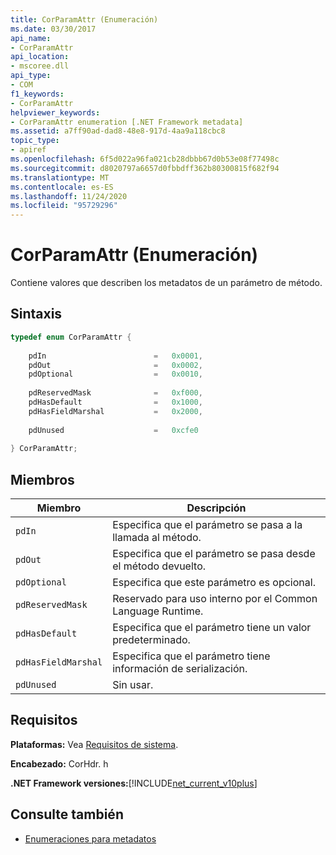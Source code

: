 ```yaml
---
title: CorParamAttr (Enumeración)
ms.date: 03/30/2017
api_name:
- CorParamAttr
api_location:
- mscoree.dll
api_type:
- COM
f1_keywords:
- CorParamAttr
helpviewer_keywords:
- CorParamAttr enumeration [.NET Framework metadata]
ms.assetid: a7ff90ad-dad8-48e8-917d-4aa9a118cbc8
topic_type:
- apiref
ms.openlocfilehash: 6f5d022a96fa021cb28dbbb67d0b53e08f77498c
ms.sourcegitcommit: d8020797a6657d0fbbdff362b80300815f682f94
ms.translationtype: MT
ms.contentlocale: es-ES
ms.lasthandoff: 11/24/2020
ms.locfileid: "95729296"
---
```

# <a name="corparamattr-enumeration"></a>CorParamAttr (Enumeración)

Contiene valores que describen los metadatos de un parámetro de método.  
  
## <a name="syntax"></a>Sintaxis  
  
```cpp  
typedef enum CorParamAttr {  
  
    pdIn                        =   0x0001,  
    pdOut                       =   0x0002,  
    pdOptional                  =   0x0010,  
  
    pdReservedMask              =   0xf000,  
    pdHasDefault                =   0x1000,  
    pdHasFieldMarshal           =   0x2000,  
  
    pdUnused                    =   0xcfe0  
  
} CorParamAttr;  
```  
  
## <a name="members"></a>Miembros  
  
|Miembro|Descripción|  
|------------|-----------------|  
|`pdIn`|Especifica que el parámetro se pasa a la llamada al método.|  
|`pdOut`|Especifica que el parámetro se pasa desde el método devuelto.|  
|`pdOptional`|Especifica que este parámetro es opcional.|  
|`pdReservedMask`|Reservado para uso interno por el Common Language Runtime.|  
|`pdHasDefault`|Especifica que el parámetro tiene un valor predeterminado.|  
|`pdHasFieldMarshal`|Especifica que el parámetro tiene información de serialización.|  
|`pdUnused`|Sin usar.|  
  
## <a name="requirements"></a>Requisitos  

 **Plataformas:** Vea [Requisitos de sistema](../../get-started/system-requirements.md).  
  
 **Encabezado:** CorHdr. h  
  
 **.NET Framework versiones:**[!INCLUDE[net_current_v10plus](../../../../includes/net-current-v10plus-md.md)]  
  
## <a name="see-also"></a>Consulte también

- [Enumeraciones para metadatos](metadata-enumerations.md)
